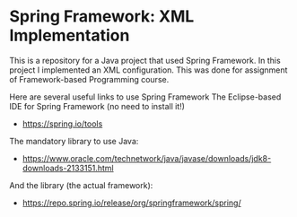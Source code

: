 # Spring Framework: XML Implementation

This is a repository for a Java project that used Spring Framework. In this project I implemented an XML configuration.
This was done for assignment of Framework-based Programming course.

Here are several useful links to use Spring Framework
The Eclipse-based IDE for Spring Framework (no need to install it!)
  - https://spring.io/tools

The mandatory library to use Java:
  - https://www.oracle.com/technetwork/java/javase/downloads/jdk8-downloads-2133151.html

And the library (the actual framework):
  - https://repo.spring.io/release/org/springframework/spring/
